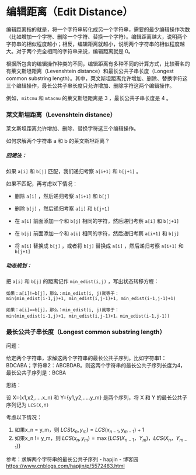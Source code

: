 # 编辑距离（Edit Distance）

编辑距离指的就是，将一个字符串转化成另一个字符串，需要的最少编辑操作次数（比如增加一个字符、删除一个字符、替换一个字符）。编辑距离越大，说明两个字符串的相似程度越小；相反，编辑距离就越小，说明两个字符串的相似程度越大。对于两个完全相同的字符串来说，编辑距离就是 0。

根据所包含的编辑操作种类的不同，编辑距离有多种不同的计算方式，比较著名的有莱文斯坦距离（Levenshtein distance）和最长公共子串长度（Longest common substring length）。其中，莱文斯坦距离允许增加、删除、替换字符这三个编辑操作，最长公共子串长度只允许增加、删除字符这两个编辑操作。

例如，`mitcmu` 和 `mtacnu` 的莱文斯坦距离是 3 ，最长公共子串长度是 4 。



### 莱文斯坦距离（Levenshtein distance）

莱文斯坦距离允许增加、删除、替换字符这三个编辑操作。

如何求解两个字符串 a 和 b 的莱文斯坦距离？

##### 回溯法：

如果 `a[i]` 和 `b[j]` 匹配，我们递归考察 `a[i+1]` 和 `b[j+1]` 。

如果不匹配，再考虑以下情况：

+ 删除 `a[i]` ，然后递归考察 `a[i+1]` 和 `b[j]` 
+ 删除 `b[j]` ，然后递归考察 `a[i]` 和 `b[j+1]` 
+ 在 `a[i]` 前面添加一个和 `b[j]` 相同的字符，然后递归考察 `a[i]` 和 `b[j+1]` 

+ 在 `b[j]` 前面添加一个和 `a[i]` 相同的字符，然后递归考察 `a[i+1]` 和 `b[j]` 
+ 将 `a[i]` 替换成 `b[j]` ，或者将 `b[j]` 替换成 `a[i]` ，然后递归考察 `a[i+1]` 和 `b[j+1]` 

##### 动态规划：

把 `a[i]` 和 `b[j]` 的距离记作 `min_edist(i,j)` ，写出状态转移方程：

```
如果：a[i]!=b[j]，那么：min_edist(i, j)就等于：
min(min_edist(i-1,j)+1, min_edist(i,j-1)+1, min_edist(i-1,j-1)+1)

如果：a[i]==b[j]，那么：min_edist(i, j)就等于：
min(min_edist(i-1,j)+1, min_edist(i,j-1)+1，min_edist(i-1,j-1))
```



### 最长公共子串长度（Longest common substring length）

问题：

给定两个字符串，求解这两个字符串的最长公共子序列。比如字符串1：BDCABA；字符串2：ABCBDAB。则这两个字符串的最长公共子序列长度为4，最长公共子序列是：BCBA

思路：

 设 X=(x1,x2,.....x_n) 和 Y={y1,y2,.....y_m} 是两个序列，将 X 和 Y 的最长公共子序列记为 `LCS(X,Y)`   

考虑以下情况：

1. 如果x_n = y_m，则 $LCS(x_n,y_m)=LCS(x_{n-1},y_{m-1})+1$
2. 如果x_n != y_m，则 $LCS(x_n,y_m)=\max\{LCS(X_{n-1}，Y_m)，LCS(X_n，Y_{m-1})\}$ 



参考：求解两个字符串的最长公共子序列 - hapjin - 博客园
https://www.cnblogs.com/hapjin/p/5572483.html